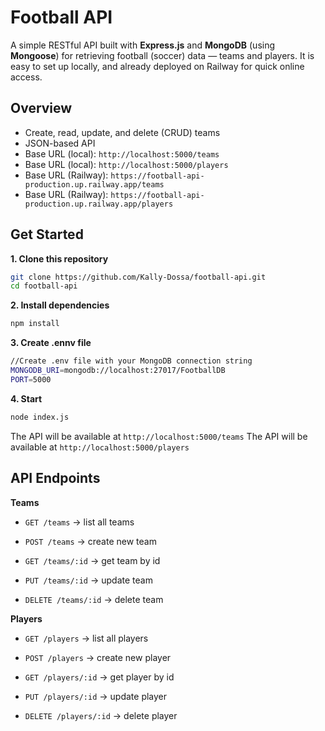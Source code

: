 # Football API 
A simple RESTful API built with **Express.js** and **MongoDB** (using **Mongoose**) for retrieving football (soccer) data — teams and players.
It is easy to set up locally, and already deployed on Railway for quick online access.

## Overview

- Create, read, update, and delete (CRUD) teams
- JSON-based API  
- Base URL (local): `http://localhost:5000/teams`
- Base URL (local): `http://localhost:5000/players`
- Base URL (Railway): `https://football-api-production.up.railway.app/teams`
- Base URL (Railway): `https://football-api-production.up.railway.app/players`


## Get Started

**1. Clone this repository**  
 ```bash
 git clone https://github.com/Kally-Dossa/football-api.git
 cd football-api
```

**2. Install dependencies**
 ```bash
npm install
```

**3. Create .ennv file**
 ```bash
//Create .env file with your MongoDB connection string
MONGODB_URI=mongodb://localhost:27017/FootballDB
PORT=5000
```

**4. Start**
 ```bash
node index.js
```
The API will be available at `http://localhost:5000/teams`
The API will be available at `http://localhost:5000/players`

## API Endpoints
**Teams**
- `GET /teams` → list all teams

- `POST /teams` → create new team

- `GET /teams/:id` → get team by id

- `PUT /teams/:id` → update team

- `DELETE /teams/:id` → delete team

**Players**

- `GET /players` → list all players

- `POST /players` → create new player

- `GET /players/:id` → get player by id

- `PUT /players/:id` → update player

- `DELETE /players/:id` → delete player
